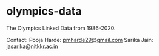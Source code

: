 # olympics-data
 The Olympics Linked Data from 1986-2020.
 
 Contact:
 Pooja Harde: pmharde29@gmail.com
 Sarika Jain: jasarika@nitkkr.ac.in
